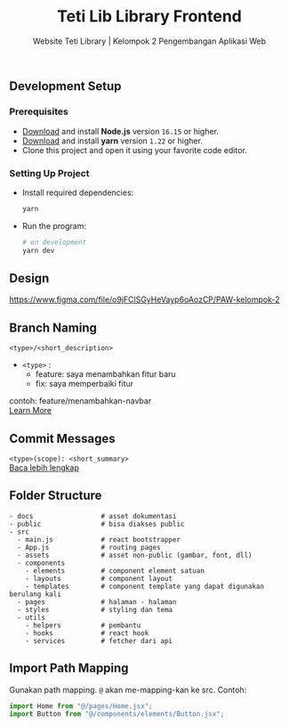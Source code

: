 <h1 align="center">
  Teti Lib Library Frontend
</h1>
<p align="center">Website Teti Library | Kelompok 2 Pengembangan Aplikasi Web</p>

<br>

## Development Setup

### Prerequisites

- [Download](https://nodejs.org/en/download/) and install **Node.js** version `16.15` or higher.
- [Download](https://classic.yarnpkg.com/lang/en/docs/install/) and install **yarn** version `1.22` or higher.
- Clone this project and open it using your favorite code editor.

### Setting Up Project

- Install required dependencies:

  ```bash
  yarn
  ```

- Run the program:

  ```bash
  # on development
  yarn dev
  ```

## Design

https://www.figma.com/file/o9jFClSGyHeVayp6oAozCP/PAW-kelompok-2

## Branch Naming

`<type>/<short_description>`

- `<type>` :
  - feature: saya menambahkan fitur baru
  - fix: saya memperbaiki fitur

contoh: feature/menambahkan-navbar <br/>
[Learn More](https://nvie.com/posts/a-successful-git-branching-model/)

## Commit Messages

`<type>(scope): <short_summary>` <br/>
[Baca lebih lengkap](https://gist.github.com/joshbuchea/6f47e86d2510bce28f8e7f42ae84c716)

## Folder Structure

```
- docs                 # asset dokumentasi
- public               # bisa diakses public
- src
  - main.js            # react bootstrapper
  - App.js             # routing pages
  - assets             # asset non-public (gambar, font, dll)
  - components
    - elements         # component element satuan
    - layouts          # component layout
    - templates        # component template yang dapat digunakan berulang kali
  - pages              # halaman - halaman
  - styles             # styling dan tema
  - utils
    - helpers          # pembantu
    - hooks            # react hook
    - services         # fetcher dari api
```

## Import Path Mapping

Gunakan path mapping. `@` akan me-mapping-kan ke src. Contoh:

```javascript
import Home from "@/pages/Home.jsx";
import Button from "@/components/elements/Button.jsx";
```
